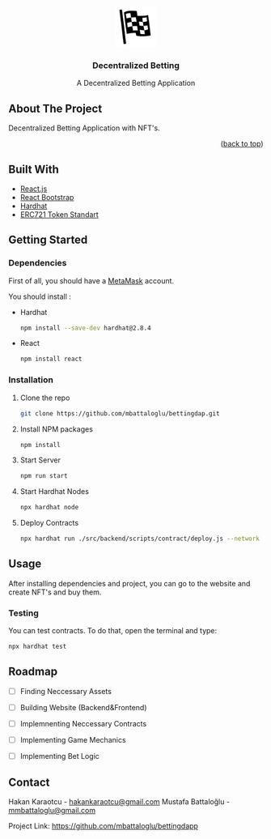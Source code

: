<div id="top">
</div>

<div align="center">
  <a href="https://github.com/mbattaloglu/bettingdapp">
    <img src="./src/frontend/components/flag.png" alt="Logo" width="80" height="80">
  </a>

<h3 align="center">Decentralized Betting</h3>
  <p align="center">
    A Decentralized Betting Application
  </p>
</div>


## About The Project

Decentralized Betting Application with NFT's.

<p align="right">(<a href="#top">back to top</a>)</p>

## Built With

* [React.js](https://reactjs.org/)
* [React Bootstrap](react-bootstrap.github.io)
* [Hardhat](https://hardhat.org/)
* [ERC721 Token Standart](https://docs.openzeppelin.com/contracts/3.x/erc721)




<!-- GETTING STARTED -->
## Getting Started

### Dependencies
First of all, you should have a [MetaMask](metamask.io) account.

You should install :
* Hardhat
  ```sh
  npm install --save-dev hardhat@2.8.4
  ```
 * React
    ```sh
    npm install react
    ```



### Installation

1. Clone the repo
   ```sh
   git clone https://github.com/mbattaloglu/bettingdap.git
   ```
2. Install NPM packages
   ```sh
   npm install
   ```
3. Start Server
   ```js
   npm run start
   ```
  4. Start Hardhat Nodes
     ```sh
     npx hardhat node
     ```
   5. Deploy Contracts
      ```sh
      npx hardhat run ./src/backend/scripts/contract/deploy.js --network localhost
      ```





## Usage

After installing dependencies and project, you can go to the website and create NFT's and buy them.

### Testing
You can test contracts. To do that, open the terminal and type:
```sh
npx hardhat test
```


## Roadmap

- [ ] Finding Neccessary Assets
- [ ] Building Website (Backend&Frontend)
- [ ] Implemnenting Neccessary Contracts
- [ ] Implementing Game Mechanics
- [ ] Implementing Bet Logic


## Contact

Hakan Karaotcu - hakankaraotcu@gmail.com
Mustafa Battaloğlu - mmbattaloglu@gmail.com

Project Link: https://github.com/mbattaloglu/bettingdapp

